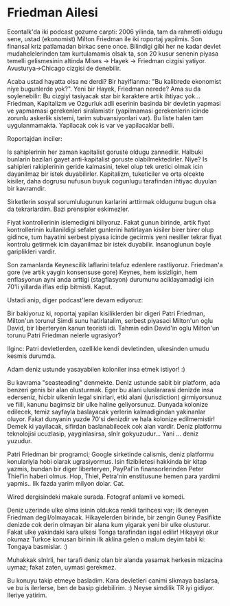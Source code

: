 # Friedman Ailesi

Econtalk'da iki podcast gozume carpti: 2006 yilinda, tam da rahmetli oldugu sene, ustad (ekonomist) Milton Friedman ile iki roportaj yapilmis. Son finansal kriz patlamadan birkac sene once. Bilindigi gibi her ne kadar devlet mudahelelerinden tam kurtulamamis olsak ta, son 20 kusur senenin piyasa temelli gelismesinin altinda Mises -> Hayek -> Friedman cizgisi yatiyor. Avusturya->Chicago cizgisi de denebilir.

Acaba ustad hayatta olsa ne derdi? Bir hayiflanma: "Bu kalibrede ekonomist niye bugunlerde yok?". Yeni bir Hayek, Friedman nerede? Ama su da soylenebilir: Bu cizgiyi tasiyacak star bir karaktere artik ihtiyac yok... Friedman, Kapitalizm ve Ozgurluk adli eserinin basinda bir devletin yapmasi ve yapmamasi gerekenleri siralamistir (yapilmamasi gerekenlerin icinde zorunlu askerlik sistemi, tarim subvansiyonlari var). Bu liste halen tam uygulanmamakta. Yapilacak cok is var ve yapilacaklar belli.

Roportajdan inciler:

Is sahiplerinin her zaman kapitalist goruste oldugu
zannedilir. Halbuki bunlarin bazilari gayet anti-kapitalist goruste
olabilmektedirler. Niye? Is sahipleri rakiplerinin geride kalmasini,
tekel olup tek uretici olmak icin dayanilmaz bir istek
duyabilirler. Kapitalizm, tuketiciler ve orta olcekte kisiler, daha
dogrusu nufusun buyuk cogunlugu tarafindan ihtiyac duyulan bir
kavramdir.

Sirketlerin sosyal sorumlulugunun karlarini arttirmak oldugunu bugun olsa da tekrarlardim. Bazi prensipler eskimezler.

Fiyat kontrollerinin islemedigini biliyoruz. Fakat gunun birinde, artik fiyat kontrollerinin kullanildigi sefalet gunlerini hatirlayan kisiler birer birer olup gidince, tum hayatini serbest piyasa icinde gecirmis yeni nesiller tekrar fiyat kontrolu getirmek icin dayanilmaz bir istek duyabilir. Insanoglunun boyle gariplikleri vardir.

Son zamanlarda Keynescilik laflarini telafuz edenlere rastliyoruz. Friedman'a gore (ve artik yaygin konsensuse gore) Keynes, hem issizligin, hem enflasyonun ayni anda arttigi (stagflasyon) durumunu aciklayamadigi icin 70'li yillarda iflas edip bitmisti. Kaput.

Ustadi anip, diger podcast'lere devam ediyoruz:

Bir bakiyoruz ki, roportaj yapilan kisiliklerden bir digeri Patri Friedman, Milton'un torunu! Simdi sunu hatirlatalim, serbest piyasaci Milton'un oglu David, bir liberteryen kanun teoristi idi. Tahmin edin David'in oglu Milton'un torunu Patri Friedman nelerle ugrasiyor?

Ilginc: Patri devletlerden, ozellikle kendi devletinden, ulkesinden umudu kesmis durumda.

Adam deniz ustunde yasayabilen koloniler insa etmek istiyor! :)

Bu kavrama "seasteading" denmekte. Deniz ustunde sabit bir platform, ada benzeri genis bir alan olusturmak. Eger bu alani uluslararasi denizde insa ederseniz, hicbir ulkenin legal sinirlari, etki alani (jurisdiction) girmiyorsunuz ve fiili, kanunu bagimsiz bir ulke haline geliyorsunuz. Dunyada kolonize edilecek, temiz sayfayla baslayacak yerlerin kalmadigindan yakinanlar oluyor. Fakat dunyanin yuzde 70'si denizdir ve hala kolonize edilmemistir! Demek ki yayilacak, sifirdan baslanabilecek cok alan vardir. Deniz platformu teknolojisi ucuzlasip, yayginlasirsa, sInIr gokyuzudur... Yani ... deniz yuzudur.

Patri Friedman bir programci; Google sirketinde calismis, deniz platformu konulariyla hobi olarak ugrasiyormus. Isin fizibiletesi hakkinda bir kitap yazmis, bundan bir diger liberteryen, PayPal'in finansorlerinden Peter Thiel'in haberi olmus. Hop, Thiel, Petra'nin enstitusune hemen para yardimi yapmis.. Ilk fazda yarim milyon dolar. Cat.

Wired dergisindeki makale surada. Fotograf anlamli ve komedi.

Deniz uzerinde ulke olma isinin oldukca renkli tarihcesi var; ilk deneyen Friedman degil/olmayacak. Hikayelerden birinde, bir zengin Guney Pasifikte denizde cok derin olmayan bir alana kum yigarak yeni bir ulke olusturur. Fakat ulke yakindaki kara ulkesi Tonga tarafindan isgal edilir! Hikayeyi okur okumaz Turkce konusan birinin ilk aklina gelen o malum deyim tabii ki: Tongaya basmislar. :)

Muhakkak sInIrli, her tarafi deniz olan bir alanda yasamak herkesin mizacina uymaz; fakat zaten, uymasi gerekmez.

Bu konuyu takip etmeye basladim. Kara devletleri canimi sIkmaya baslarsa, ve bu is ilerlerse, ben de basip gidebilirim. :) Neyse simdilik TR iyi gidiyor. Ileriye yatirim.
